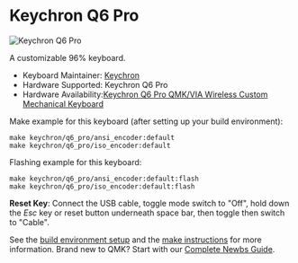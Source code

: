 # Keychron Q6 Pro

![Keychron Q6 Pro](https://i.imgur.com/DCqv0RE.jpg)

A customizable 96% keyboard.

* Keyboard Maintainer: [Keychron](https://github.com/keychron)
* Hardware Supported: Keychron Q6 Pro
* Hardware Availability:[Keychron Q6 Pro QMK/VIA Wireless Custom Mechanical Keyboard](https://www.keychron.com/products/keychron-q6-pro-qmk-via-wireless-custom-mechanical-keyboard)

Make example for this keyboard (after setting up your build environment):

    make keychron/q6_pro/ansi_encoder:default
    make keychron/q6_pro/iso_encoder:default

Flashing example for this keyboard:

    make keychron/q6_pro/ansi_encoder:default:flash
    make keychron/q6_pro/iso_encoder:default:flash

**Reset Key**: Connect the USB cable, toggle mode switch to "Off", hold down the *Esc* key or reset button underneath space bar, then toggle then switch to "Cable".

See the [build environment setup](https://docs.qmk.fm/#/getting_started_build_tools) and the [make instructions](https://docs.qmk.fm/#/getting_started_make_guide) for more information. Brand new to QMK? Start with our [Complete Newbs Guide](https://docs.qmk.fm/#/newbs).
